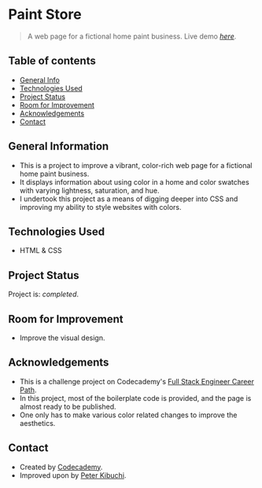 # Paint Store
> A web page for a fictional home paint business.
> Live demo [_here_](https://peterkibuchi.github.io/paint-store/).


## Table of contents
* [General Info](#general-information)
* [Technologies Used](#technologies-used)
* [Project Status](#project-status)
* [Room for Improvement](#room-for-improvement)
* [Acknowledgements](#acknowledgements)
* [Contact](#contact)


## General Information
- This is a project to improve a vibrant, color-rich web page for a fictional home paint business.
- It displays information about using color in a home and color swatches with varying lightness, saturation, and hue.
- I undertook this project as a means of digging deeper into CSS and improving my ability to style websites with colors.


## Technologies Used
* HTML & CSS


## Project Status
Project is: _completed_.


## Room for Improvement
* Improve the visual design.


## Acknowledgements
- This is a challenge project on Codecademy's [Full Stack Engineer Career Path](https://www.codecademy.com/learn/paths/full-stack-engineer-career-path/).
- In this project, most of the boilerplate code is provided, and the page is almost ready to be published.
- One only has to make various color related changes to improve the aesthetics.


## Contact
- Created by [Codecademy](https://www.codecademy.com/).
- Improved upon by [Peter Kibuchi](https://www.peterkibuchi.com).
